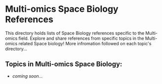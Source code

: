# Multi-omics Space Biology References

This directory holds lists of Space Biology references specific to the Multi-omics field. Explore and share references from specific topics in the Multi-omics related Space biology! More infromation followed on each topic's directory...

## Topics in Multi-omics Space Biology:

- *coming soon...*
